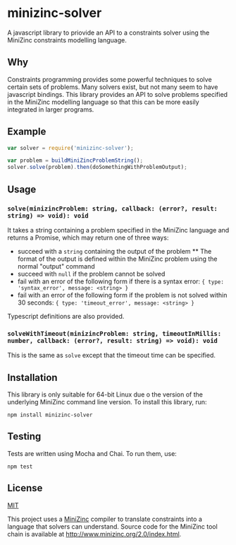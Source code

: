 # minizinc-solver

A javascript library to priovide an API to a constraints solver using the
MiniZinc constraints modelling language.

## Why

Constraints programming provides some powerful techniques to solve certain sets
of problems. Many solvers exist, but not many seem to have javascript bindings.
This library provides an API to solve problems specified in the MiniZinc
modelling language so that this can be more easily integrated in larger programs.

## Example

```javascript
var solver = require('minizinc-solver');

var problem = buildMiniZincProblemString();
solver.solve(problem).then(doSomethingWithProblemOutput);
```

## Usage


### `solve(minizincProblem: string, callback: (error?, result: string) => void): void`

It takes a string containing a problem specified in the MiniZinc language and
returns a Promise, which may return one of three ways:
* succeed with a `string` containing the output of the problem
** The format of the output is defined within the MiniZinc problem using the
normal "output" command
* succeed with `null` if the problem cannot be solved
* fail with an error of the following form if there is a syntax error:
`{ type: 'syntax_error', message: <string> }`
* fail with an error of the following form if the problem is not solved within 30 seconds:
`{ type: 'timeout_error', message: <string> }`

Typescript definitions are also provided.

### `solveWithTimeout(minizincProblem: string, timeoutInMillis: number, callback: (error?, result: string) => void): void`

This is the same as `solve` except that the timeout time can be specified.

## Installation

This library is only suitable for 64-bit Linux due o the version of the
underlying MiniZinc command line version. To install this library, run:

`npm install minizinc-solver`

## Testing

Tests are written using Mocha and Chai. To run them, use:

`npm test`

## License

[MIT](./LICENSE)

This project uses a [MiniZinc](http://www.minizinc.org/) compiler to translate
constraints into a language that solvers can understand. Source code for the
MiniZinc tool chain is available at http://www.minizinc.org/2.0/index.html.
